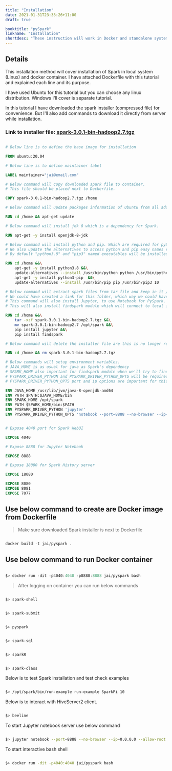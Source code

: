 ```yaml
---
title: "Installation"
date: 2021-01-31T23:33:26+11:00
draft: true

booktitle: "pySpark"
linkname: "Installation"
shortdesc: "These instruction will work in Docker and standalone system."
---
```


## Details
This installation method will cover installation of Spark in local system (Linux) and docker container. I have attached Dockerfile with this tutorial and explained each line and its purpose.

I have used Ubuntu for this tutorial but you can choose any linux distribution. Windows I'll cover is separate tutorial.

In this tutorial I have downloaded the spark installer (compressed file) for convenience. But I'll also add commands to download it directly from server while installation.

### Link to installer file: [spark-3.0.1-bin-hadoop2.7.tgz](https://www.strategylions.com.au/mirror/spark/spark-3.0.1/spark-3.0.1-bin-hadoop2.7.tgz)
 

```dockerfile

# Below line is to define the base image for installation

FROM ubuntu:20.04

# Below line is to define maintainer label

LABEL maintainer="jai@email.com"

# Below command will copy downloaded spark file to container. 
# This file should be placed next to Dockerfile.

COPY spark-3.0.1-bin-hadoop2.7.tgz /home

# Below command will update packages information of Ubuntu from all added repositories

RUN cd /home && apt-get update

# Below command will install jdk 8 which is a dependency for Spark.

RUN apt-get -y install openjdk-8-jdk

# Below command will install python and pip. Which are required for pySpark and Jupyter notebook.
# We also update the alternatives to access python and pip easy names rather than using there names with version numbers.
# By default "python3.8" and "pip3" named executables will be installed.

RUN cd /home &&\
    apt-get -y install python3.8 &&\
    update-alternatives --install /usr/bin/python python /usr/bin/python3.8 10 &&\
    apt-get -y install python3-pip  &&\
    update-alternatives --install /usr/bin/pip pip /usr/bin/pip3 10

# Below command will extract spark files from tar file and keep in it /opt/spark directory.
# We could have created a link for this folder, which way we could have installed multiple versions on Spark.
# This command will also install Jupyter, to use Notebook for PySpark.
# This will also install findspark module which will connect to local instance of Spark from Notebook.

RUN cd /home &&\
    tar -xzf spark-3.0.1-bin-hadoop2.7.tgz &&\
    mv spark-3.0.1-bin-hadoop2.7 /opt/spark &&\
    pip install jupyter &&\
    pip install findspark

# Below command will delete the installer file are this is no longer required.

RUN cd /home && rm spark-3.0.1-bin-hadoop2.7.tgz

# Below commands will setup environment variables.
# JAVA_HOME is as usual for java as Spark's dependency
# SPARK_HOME also important for findspark module when we'll try to find local runing instance.
# PYSPARK_DRIVER_PYTHON and PYSPARK_DRIVER_PYTHON_OPTS will be required for Jupyter Notebook.
# PYSPARK_DRIVER_PYTHON_OPTS port and ip options are important for this command to expose webUI out of container

ENV JAVA_HOME /usr/lib/jvm/java-8-openjdk-amd64
ENV PATH $PATH:$JAVA_HOME/bin
ENV SPARK_HOME /opt/spark
ENV PATH $SPARK_HOME/bin:$PATH
ENV PYSPARK_DRIVER_PYTHON 'jupyter'
ENV PYSPARK_DRIVER_PYTHON_OPTS 'notebook --port=8888 --no-browser --ip=0.0.0.0 --allow-root'


# Expose 4040 port for Spark WebUI

EXPOSE 4040

# Expose 8888 for Jupyter Notebook

EXPOSE 8888

# Expose 18080 for Spark History server

EXPOSE 18080

EXPOSE 8080
EXPOSE 8081
EXPOSE 7077

```


## Use below command to create are Docker image from Dockerfile
> Make sure downloaded Spark installer is next to Dockerfile
```powershell

docker build -t jai/pyspark .

```

## Use below command to run Docker container
```powershell

$> docker run -dit -p4040:4040 -p8888:8888 jai/pyspark bash

```
> After logging on container you can run below commands
```bash

$> spark-shell

```
```bash

$> spark-submit

```
```bash

$> pyspark

```
```bash

$> spark-sql

```
```bash

$> sparkR

```
```bash

$> spark-class

```

Below is to test Spark installation and test check examples
```bash

$> /opt/spark/bin/run-example run-example SparkPi 10

```
Below is to interact with HiveServer2 client.
```bash

$> beeline

```

To start Jupyter notebook server use below command
```bash

$> jupyter notebook --port=8888 --no-browser --ip=0.0.0.0 --allow-root

```

To start interactive bash shell
```bash

$> docker run -dit -p4040:4040 jai/pyspark bash

```